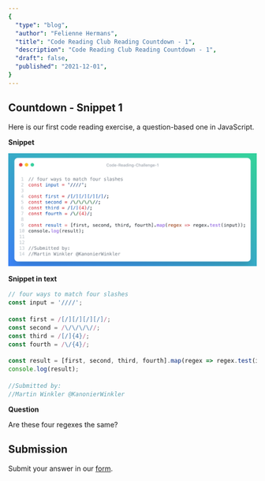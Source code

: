 ```yaml
---
{
  "type": "blog",
  "author": "Felienne Hermans",
  "title": "Code Reading Club Reading Countdown - 1",
  "description": "Code Reading Club Reading Countdown - 1",
  "draft": false,
  "published": "2021-12-01",
}
---
```




## Countdown - Snippet 1

Here is our first code reading exercise, a question-based one in JavaScript.

**Snippet**

![Advent-of-Code-Dec-2](images/articles/CRCRC-1.png)

**Snippet in text**

```javascript
// four ways to match four slashes
const input = '////';

const first = /[/][/][/][/]/;
const second = /\/\/\/\//;
const third = /[/]{4}/;
const fourth = /\/{4}/;

const result = [first, second, third, fourth].map(regex => regex.test(input));
console.log(result);

//Submitted by:
//Martin Winkler @KanonierWinkler
```

**Question**

Are these four regexes the same?

## Submission

Submit your answer in our [form](https://forms.gle/241ak21gMu1fRada6).
